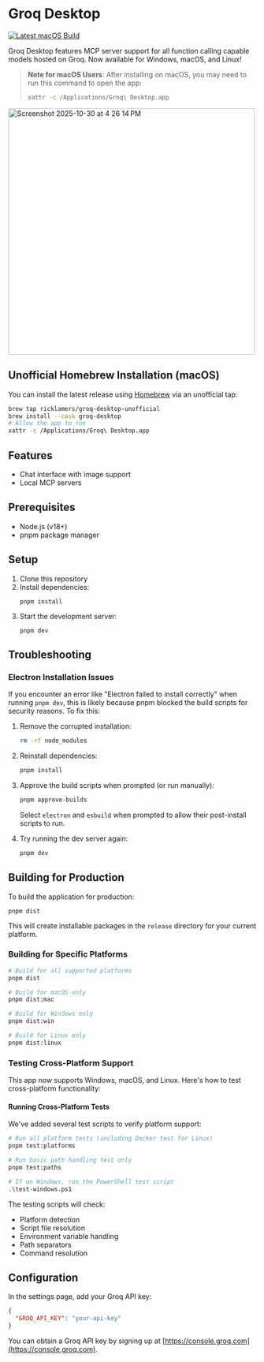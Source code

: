 # Groq Desktop

[![Latest macOS Build](https://img.shields.io/github/v/release/groq/groq-desktop-beta?include_prereleases&label=latest%20macOS%20.dmg%20build)](https://github.com/groq/groq-desktop-beta/releases/latest)

Groq Desktop features MCP server support for all function calling capable models hosted on Groq. Now available for Windows, macOS, and Linux!

> **Note for macOS Users**: After installing on macOS, you may need to run this command to open the app:
> ```sh
> xattr -c /Applications/Groq\ Desktop.app
> ```

<img width="500" alt="Screenshot 2025-10-30 at 4 26 14 PM" src="https://github.com/user-attachments/assets/58ee90f3-e92b-48eb-bf16-a339040e2f48" />

## Unofficial Homebrew Installation (macOS)

You can install the latest release using [Homebrew](https://brew.sh/) via an unofficial tap:

```sh
brew tap ricklamers/groq-desktop-unofficial
brew install --cask groq-desktop
# Allow the app to run
xattr -c /Applications/Groq\ Desktop.app
```

## Features

- Chat interface with image support
- Local MCP servers

## Prerequisites

- Node.js (v18+)
- pnpm package manager

## Setup

1. Clone this repository
2. Install dependencies:
   ```
   pnpm install
   ```
3. Start the development server:
   ```
   pnpm dev
   ```

## Troubleshooting

### Electron Installation Issues

If you encounter an error like "Electron failed to install correctly" when running `pnpm dev`, this is likely because pnpm blocked the build scripts for security reasons. To fix this:

1. Remove the corrupted installation:
   ```bash
   rm -rf node_modules
   ```

2. Reinstall dependencies:
   ```bash
   pnpm install
   ```

3. Approve the build scripts when prompted (or run manually):
   ```bash
   pnpm approve-builds
   ```
   Select `electron` and `esbuild` when prompted to allow their post-install scripts to run.

4. Try running the dev server again:
   ```bash
   pnpm dev
   ```

## Building for Production

To build the application for production:

```
pnpm dist
```

This will create installable packages in the `release` directory for your current platform.

### Building for Specific Platforms

```bash
# Build for all supported platforms
pnpm dist

# Build for macOS only
pnpm dist:mac

# Build for Windows only
pnpm dist:win

# Build for Linux only
pnpm dist:linux
```

### Testing Cross-Platform Support

This app now supports Windows, macOS, and Linux. Here's how to test cross-platform functionality:

#### Running Cross-Platform Tests

We've added several test scripts to verify platform support:

```bash
# Run all platform tests (including Docker test for Linux)
pnpm test:platforms

# Run basic path handling test only
pnpm test:paths

# If on Windows, run the PowerShell test script
.\test-windows.ps1
```

The testing scripts will check:
- Platform detection
- Script file resolution
- Environment variable handling
- Path separators
- Command resolution

## Configuration

In the settings page, add your Groq API key:

```json
{
  "GROQ_API_KEY": "your-api-key"
}
```

You can obtain a Groq API key by signing up at [https://console.groq.com](https://console.groq.com). 
